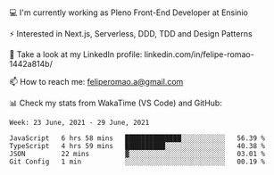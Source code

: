 💻 I'm currently working as Pleno Front-End Developer at Ensinio

⚡ Interested in Next.js, Serverless, DDD, TDD and Design Patterns

👥 Take a look at my LinkedIn profile: linkedin.com/in/felipe-romao-1442a814b/

📫 How to reach me: feliperomao.a@gmail.com

📊 Check my stats from WakaTime (VS Code) and GitHub:

<!--START_SECTION:waka-->
```text
Week: 23 June, 2021 - 29 June, 2021

JavaScript   6 hrs 58 mins   ██████████████░░░░░░░░░░░   56.39 % 
TypeScript   4 hrs 59 mins   ██████████░░░░░░░░░░░░░░░   40.38 % 
JSON         22 mins         ▓░░░░░░░░░░░░░░░░░░░░░░░░   03.01 % 
Git Config   1 min           ░░░░░░░░░░░░░░░░░░░░░░░░░   00.19 % 
```
<!--END_SECTION:waka-->
